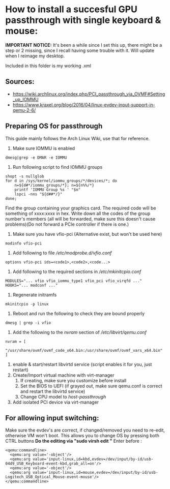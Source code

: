 # How to install a succesful GPU passthrough with single keyboard & mouse:
**IMPORTANT NOTICE:** It's been a while since I set this up, there might be a
step or 2 missing, since I recall having some trouble with it. Will update when
I reimage my desktop.

Included in this folder is my working .xml
## Sources: 
* https://wiki.archlinux.org/index.php/PCI_passthrough_via_OVMF#Setting_up_IOMMU
* https://www.kraxel.org/blog/2016/04/linux-evdev-input-support-in-qemu-2-6/

## Preparing OS for passthrough
This guide mainly follows the Arch Linux Wiki, use that for reference.

1. Make sure IOMMU is enabled
```
dmesg|grep -e DMAR -e IOMMU
```

1. Run following script to find IOMMU groups
```
shopt -s nullglob
for d in /sys/kernel/iommu_groups/*/devices/*; do 
    n=${d#*/iommu_groups/*}; n=${n%%/*}
    printf 'IOMMU Group %s ' "$n"
    lspci -nns "${d##*/}"
done;
```

Find the group containing your graphics card.
The required code will be something of xxxx:xxxx in hex.
Write down all the codes of the group number's members (all will be
forwarded, make sure this doesn't cause problems)(Do not forward a PCIe
controller if there is one.)

1. Make sure you have vfio-pci (Alternative exist, but won't be used here)
```
modinfo vfio-pci
```

1. Add following to file */etc/modprobe.d/vfio.conf*
```
options vfio-pci ids=<code1>,<code2>,<code...>
```

1. Add following to the required sections in */etc/mkinitcpio.conf*
```
MODULES="... vfio vfio_iommu_type1 vfio_pci vfio_virqfd ..."
HOOKS="... modconf ..."
```

1. Regenerate initramfs
```
mkinitcpio -p linux
```

1. Reboot and run the following to check they are bound properly
```
dmesg | grep -i vfio
```

1. Add the following to the *nvram* section of */etc/libvirt/qemu.conf*
```
nvram = [
	"/usr/share/ovmf/ovmf_code_x64.bin:/usr/share/ovmf/ovmf_vars_x64.bin"
]
```

1. enable & start/restart libvirtd service (script enables it for you, just
   restart)
1. Create/Import virtual machine with virt-manager
    1. If creating, make sure you customize before install
    1. Set the BIOS to UEFI (if grayed out, make sure qemu.conf is correct and
       restart the libvirtd service)
    1. Change CPU model to *host-passthrough*
1. Add isolated PCI device via virt-manager


## For allowing input switching:
Make sure the evdev's are correct, if changed/removed you need to re-edit,
otherwise VM won't boot.
This allows you to change OS by pressing both CTRL buttons
**Do the editing via "sudo virsh edit <vmname>"**
Enter before </domain>:
```
<qemu:commandline>
  <qemu:arg value='-object'/>
  <qemu:arg value='input-linux,id=kbd,evdev=/dev/input/by-id/usb-04d9_USB_Keyboard-event-kbd,grab_all=on'/>
  <qemu:arg value='-object'/>
  <qemu:arg value='input-linux,id=mouse,evdev=/dev/input/by-id/usb-Logitech_USB_Optical_Mouse-event-mouse'/>
</qemu:commandline>
```

